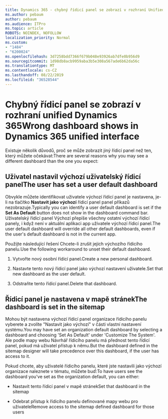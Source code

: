 ```yaml
---
title: Dynamics 365 - chybný řídicí panel se zobrazí v rozhraní Unified Dynamics 365
ms.author: pebaum
author: pebaum
ms.audience: ITPro
ms.topic: article
ROBOTS: NOINDEX, NOFOLLOW
localization_priority: Normal
ms.custom:
- "1484"
- "6200024"
ms.openlocfilehash: 3d7258bdd7366f679b048e93926ab7dfe0b956d9
ms.sourcegitcommit: 1d98db8acb9959aba3b5e308a567ade6b62da56c
ms.translationtype: MT
ms.contentlocale: cs-CZ
ms.lasthandoff: 08/22/2019
ms.locfileid: "36528544"
---
```

# <a name="wrong-dashboard-shows-in-dynamics-365-unified-interface"></a><span data-ttu-id="51cf8-102">Chybný řídicí panel se zobrazí v rozhraní unified Dynamics 365</span><span class="sxs-lookup"><span data-stu-id="51cf8-102">Wrong dashboard shows in Dynamics 365 unified interface</span></span>

<span data-ttu-id="51cf8-103">Existuje několik důvodů, proč se může zobrazit jiný řídicí panel než ten, který můžete očekávat:</span><span class="sxs-lookup"><span data-stu-id="51cf8-103">There are several reasons why you may see a different dashboard than the one you expect:</span></span>

## <a name="the-user-has-set-a-user-default-dashboard"></a><span data-ttu-id="51cf8-104">Uživatel nastavil výchozí uživatelský řídicí panel</span><span class="sxs-lookup"><span data-stu-id="51cf8-104">The user has set a user default dashboard</span></span> 

<span data-ttu-id="51cf8-105">Obvykle můžete identifikovat uživatele výchozí řídicí panel je nastavena, je-li na tlačítko **Nastavit jako výchozí** řídicí panel panel příkazů nezobrazuje.</span><span class="sxs-lookup"><span data-stu-id="51cf8-105">Typically you can identify a user default dashboard is set if the **Set As Default** button does not show in the dashboard command bar.</span></span> <span data-ttu-id="51cf8-106">Uživatelský řídicí panel Výchozí přepíše všechny ostatní výchozí řídicí panely, i když není v aktuální aplikaci app uživatele výchozí řídicí panel.</span><span class="sxs-lookup"><span data-stu-id="51cf8-106">The user default dashboard will override all other default dashboards, even if the user's default dashboard is not in the current app.</span></span>

<span data-ttu-id="51cf8-107">Použijte následující řešení Chcete-li zrušit jejich výchozího řídicího panelu.</span><span class="sxs-lookup"><span data-stu-id="51cf8-107">Use the following workaround to unset their default dashboard.</span></span>

1. <span data-ttu-id="51cf8-108">Vytvořte nový osobní řídicí panel.</span><span class="sxs-lookup"><span data-stu-id="51cf8-108">Create a new personal dashboard.</span></span>

2. <span data-ttu-id="51cf8-109">Nastavte tento nový řídicí panel jako výchozí nastavení uživatele.</span><span class="sxs-lookup"><span data-stu-id="51cf8-109">Set that new dashboard as the user default.</span></span>

3. <span data-ttu-id="51cf8-110">Odstraňte tento řídicí panel.</span><span class="sxs-lookup"><span data-stu-id="51cf8-110">Delete that dashboard.</span></span>

## <a name="the-dashboard-is-set-in-the-sitemap"></a><span data-ttu-id="51cf8-111">Řídicí panel je nastavena v mapě stránek</span><span class="sxs-lookup"><span data-stu-id="51cf8-111">The dashboard is set in the sitemap</span></span>

<span data-ttu-id="51cf8-112">Mohou být nastavena výchozí řídicí panel organizace řídicího panelu vyberete a zvolíte "Nastavit jako výchozí" v části vlastní nastavení systému.</span><span class="sxs-lookup"><span data-stu-id="51cf8-112">You may have set an organization default dashboard by selecting a dashboard and choosing 'Set As Default' under 'Customize The System'.</span></span> <span data-ttu-id="51cf8-113">Ale podle mapy webu Návrhář řídicího panelu má přednost tento řídicí panel, pokud má uživatel přístup k němu.</span><span class="sxs-lookup"><span data-stu-id="51cf8-113">But the dashboard defined in the sitemap designer will take precedence over this dashboard, if the user has access to it.</span></span>

<span data-ttu-id="51cf8-114">Pokud chcete, aby uživatelé řídicího panelu, které jste nastavili jako výchozí organizace naleznete v tématu, můžete buď:</span><span class="sxs-lookup"><span data-stu-id="51cf8-114">To have users see the dashboard you've set as the organization default, you can either:</span></span>

* <span data-ttu-id="51cf8-115">Nastavit tento řídicí panel v mapě stránek</span><span class="sxs-lookup"><span data-stu-id="51cf8-115">Set that dashboard in the sitemap</span></span>

* <span data-ttu-id="51cf8-116">Odebrat přístup k řídicího panelu definované mapy webu pro uživatele</span><span class="sxs-lookup"><span data-stu-id="51cf8-116">Remove access to the sitemap defined dashboard for those users</span></span>
